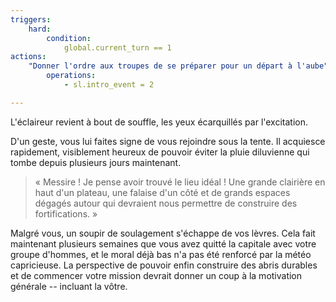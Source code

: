 ```yaml
---
triggers:
    hard:
        condition:
            global.current_turn == 1
actions:
    "Donner l'ordre aux troupes de se préparer pour un départ à l'aube":
        operations: 
            - sl.intro_event = 2

---
```


L'éclaireur revient à bout de souffle, les yeux écarquillés par l'excitation.

D'un geste, vous lui faites signe de vous rejoindre sous la tente. Il acquiesce rapidement, visiblement heureux de pouvoir éviter la pluie diluvienne qui tombe depuis plusieurs jours maintenant.

> « Messire ! Je pense avoir trouvé le lieu idéal ! Une grande clairière en haut d'un plateau, une falaise d'un côté et de grands espaces dégagés autour qui devraient nous permettre de construire des fortifications. »

Malgré vous, un soupir de soulagement s'échappe de vos lèvres. Cela fait maintenant plusieurs semaines que vous avez quitté la capitale avec votre groupe d'hommes, et le moral déjà bas n'a pas été renforcé par la météo capricieuse. La perspective de pouvoir enfin construire des abris durables et de commencer votre mission devrait donner un coup à la motivation générale -- incluant la vôtre.

